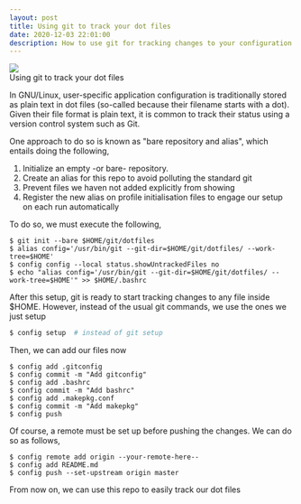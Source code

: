 ```yaml
---
layout: post
title: Using git to track your dot files
date: 2020-12-03 22:01:00
description: How to use git for tracking changes to your configuration files
---
```


<div class="row mt-3 mb-3">
    <div class="col-sm">
        <img class="img-fluid rounded z-depth-1"
src="{{ site.baseurl }}/assets/img/2020-12-03-git.gif">
    </div>
</div>
<div class="caption">
Using git to track your dot files
</div>

In GNU/Linux, user-specific application configuration is traditionally stored
as plain text in dot files (so-called because their filename starts with a dot).
Given their file format is plain text, it is common to track their status using
a version control system such as Git.

One approach to do so is known as "bare repository and alias", which entails
doing the following, 
1. Initialize an empty -or bare- repository.
1. Create an alias for this repo to avoid polluting the standard git
1. Prevent files we haven not added explicitly from showing
1. Register the new alias on profile initialisation files to engage our setup
on each run automatically

To do so, we must execute the following,
```console
$ git init --bare $HOME/git/dotfiles
$ alias config='/usr/bin/git --git-dir=$HOME/git/dotfiles/ --work-tree=$HOME'
$ config config --local status.showUntrackedFiles no
$ echo "alias config='/usr/bin/git --git-dir=$HOME/git/dotfiles/ --work-tree=$HOME'" >> $HOME/.bashrc
```
After this setup, git is ready to start tracking changes to any file inside
$HOME. However, instead of the usual git commands, we use the ones we just setup

```bash
$ config setup  # instead of git setup
```

Then, we can add our files now
```
$ config add .gitconfig
$ config commit -m "Add gitconfig"
$ config add .bashrc
$ config commit -m "Add bashrc"
$ config add .makepkg.conf
$ config commit -m "Add makepkg"
$ config push
```

Of course, a remote must be set up before pushing the changes.
We can do so as follows,
```
$ config remote add origin --your-remote-here--
$ config add README.md
$ config push --set-upstream origin master 
```

From now on, we can use this repo to easily track our dot files
